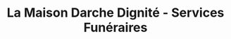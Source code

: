 ---
title: "La Maison Darche Dignité - Services Funéraires"
url: /chambly/la-maison-darche-dignite-services-funeraires/
shop: funeral directors
---